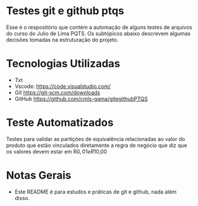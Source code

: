 # Testes git e github ptqs

Esse é o respositório que contém a automação de alguns testes de arquivos do curso do Julio de Lima PQTS. Os subtópicos abaixo descrevem algumas decisões tomadas na estruturação do projeto.

# Tecnologias Utilizadas

- Txt
- Vscode:
https://code.visualstudio.com/
- Git
https://git-scm.com/downloads
- GitHub
https://github.com/cmls-gama/gitegithubPTQS

# Teste Automatizados
Testes para validar as partições de equivalência relacionadas ao valor do produto que estão vinculados diretamente a regra de negócio que diz que os valores devem estar em R$0,01 e R$10,00

# Notas Gerais

- Este README é para estudos e práticas de git e github, nada além disso.